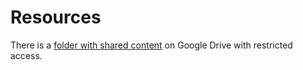 # Resources

There is a [folder with shared content](https://drive.google.com/drive/folders/0B55wxScz_BJtWW9aUnk2LUlNdEk) on Google Drive with restricted access.
